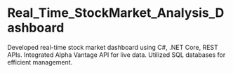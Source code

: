 # Real_Time_StockMarket_Analysis_Dashboard
Developed real-time stock market dashboard using C#, .NET Core, REST APIs. Integrated Alpha Vantage API for live data. Utilized SQL databases for efficient management. 
